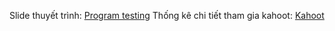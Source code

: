 Slide thuyết trình: [Program testing](Program%20Testing.pptx)
Thống kê chi tiết tham gia kahoot: [Kahoot]()
